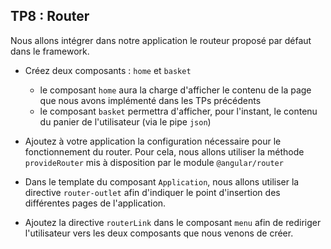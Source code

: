## TP8 : Router

Nous allons intégrer dans notre application le routeur proposé par défaut dans le framework.

- Créez deux composants : `home` et `basket`
  - le composant `home` aura la charge d'afficher le contenu de la page que nous avons implémenté dans les TPs précédents
  - le composant `basket` permettra d'afficher, pour l'instant, le contenu du panier de l'utilisateur (via le pipe `json`)

- Ajoutez à votre application la configuration nécessaire pour le fonctionnement du router. Pour cela, nous allons utiliser la méthode `provideRouter` mis à disposition par le module `@angular/router`

- Dans le template du composant `Application`, nous allons utiliser la directive `router-outlet` afin d'indiquer le point d'insertion des différentes pages de l'application.

- Ajoutez la directive `routerLink` dans le composant `menu` afin de rediriger l'utilisateur vers les deux composants que nous venons de créer.
